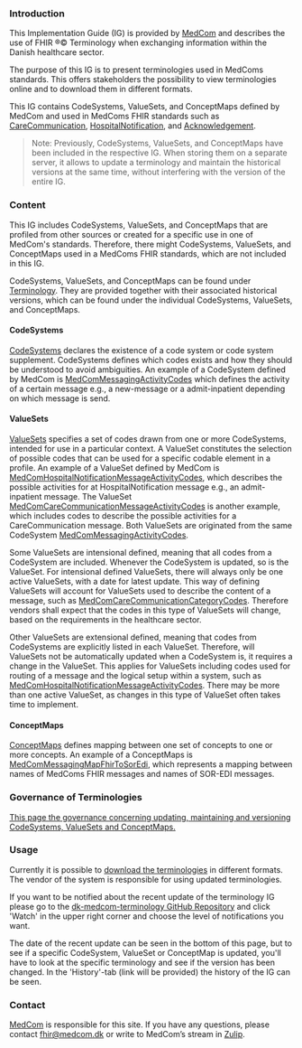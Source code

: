 ### Introduction

This Implementation Guide (IG) is provided by [MedCom](https://www.medcom.dk/) and describes the use of FHIR ®© Terminology when exchanging information within the Danish healthcare sector.

The purpose of this IG is to present terminologies used in MedComs standards. This offers stakeholders the possibility to view terminologies online and to download them in different formats. 

This IG contains CodeSystems, ValueSets, and ConceptMaps defined by MedCom and used in MedComs FHIR standards such as [CareCommunication](https://build.fhir.org/ig/medcomdk/dk-medcom-carecommunication/), [HospitalNotification](https://build.fhir.org/ig/medcomdk/dk-medcom-hospitalnotification/), and [Acknowledgement](https://build.fhir.org/ig/medcomdk/dk-medcom-acknowledgement/). 

> Note: Previously, CodeSystems, ValueSets, and ConceptMaps have been included in the respective IG. When storing them on a separate server, it allows to update a terminology and maintain the historical versions at the same time, without interfering with the version of the entire IG.

### Content

This IG includes CodeSystems, ValueSets, and ConceptMaps that are profiled from other sources or created for a specific use in one of MedCom's standards. Therefore, there might CodeSystems, ValueSets, and ConceptMaps used in a MedComs FHIR standards, which are not included in this IG. 

CodeSystems, ValueSets, and ConceptMaps can be found under [Terminology](https://build.fhir.org/ig/medcomdk/dk-medcom-terminology/terminology.html). They are provided together with their associated historical versions, which can be found under the individual CodeSystems, ValueSets, and ConceptMaps. 

#### CodeSystems

[CodeSystems](https://hl7.org/fhir/codesystem.html) declares the existence of a code system or code system supplement. CodeSystems defines which codes exists and how they should be understood to avoid ambiguities. An example of a CodeSystem defined by MedCom is [MedComMessagingActivityCodes](https://build.fhir.org/ig/medcomdk/dk-medcom-terminology/CodeSystem-medcom-messaging-activityCodes.html) which defines the activity of a certain message e.g., a new-message or a admit-inpatient depending on which message is send.

#### ValueSets

[ValueSets](https://www.hl7.org/fhir/valueset.html) specifies a set of codes drawn from one or more CodeSystems, intended for use in a particular context. A ValueSet constitutes the selection of possible codes that can be used for a specific codable element in a profile. An example of a ValueSet defined by MedCom is [MedComHospitalNotificationMessageActivityCodes](https://build.fhir.org/ig/medcomdk/dk-medcom-terminology/ValueSet-medcom-hospitalNotification-messageActivities.html), which describes the possible activities for at HospitalNotification message e.g., an admit-inpatient message. The ValueSet [MedComCareCommunicationMessageActivityCodes](https://build.fhir.org/ig/medcomdk/dk-medcom-terminology/ValueSet-medcom-careCommunication-messagingActivities.html) is another example, which includes codes to describe the possible activities for a CareCommunication message. Both ValueSets are originated from the same CodeSystem [MedComMessagingActivityCodes](https://build.fhir.org/ig/medcomdk/dk-medcom-terminology/CodeSystem-medcom-messaging-activityCodes.html). 

Some ValueSets are intensional defined, meaning that all codes from a CodeSystem are included. Whenever the CodeSystem is updated, so is the ValueSet. For intensional defined ValueSets, there will always only be one active ValueSets, with a date for latest update. This way of defining ValueSets will account for ValueSets used to describe the content of a message, such as [MedComCareCommunicationCategoryCodes](https://build.fhir.org/ig/medcomdk/dk-medcom-terminology/ValueSet-medcom-careCommunication-categories.html). Therefore vendors shall expect that the codes in this type of ValueSets will change, based on the requirements in the healthcare sector.

Other ValueSets are extensional defined, meaning that codes from CodeSystems are explicitly listed in each ValueSet. Therefore, will ValueSets not be automatically updated when a CodeSystem is, it requires a change in the ValueSet. This applies for ValueSets including codes used for routing of a message and the logical setup within a system, such as [MedComHospitalNotificationMessageActivityCodes](https://build.fhir.org/ig/medcomdk/dk-medcom-terminology/ValueSet-medcom-hospitalNotification-messageActivities.html). There may be more than one active ValueSet, as changes in this type of ValueSet often takes time to implement. 

#### ConceptMaps

[ConceptMaps](https://www.hl7.org/fhir/conceptmap.html) defines mapping between one set of concepts to one or more concepts. 
An example of a ConceptMaps is [MedComMessagingMapFhirToSorEdi](https://build.fhir.org/ig/medcomdk/dk-medcom-terminology/ConceptMap-medcom-messaging-mapFhirToSorEdi.html), which represents a mapping between names of MedComs FHIR messages and names of SOR-EDI messages. 

### Governance of Terminologies

[This page the governance concerning updating, maintaining and versioning CodeSystems, ValueSets and ConceptMaps.](https://medcomdk.github.io/MedCom-FHIR-Communication/#7-governance-for-medcom-fhir-terminology)

### Usage 

Currently it is possible to [download the terminologies](https://build.fhir.org/ig/medcomdk/dk-medcom-terminology/downloads.html) in different formats. The vendor of the system is responsible for using updated terminologies. 

If you want to be notified about the recent update of the terminology IG please go to the [dk-medcom-terminology GitHub Repository](https://github.com/medcomdk/dk-medcom-terminology) and click 'Watch' in the upper right corner and choose the level of notifications you want. 

The date of the recent update can be seen in the bottom of this page, but to see if a specific CodeSystem, ValueSet or ConceptMap is updated, you'll have to look at the specific terminology and see if the version has been changed. In the 'History'-tab (link will be provided) the history of the IG can be seen. 

### Contact
[MedCom](https://www.medcom.dk/) is responsible for this site.
If you have any questions, please contact <fhir@medcom.dk> or write to MedCom’s stream in [Zulip](https://chat.fhir.org/#narrow/stream/315677-denmark.2Fmedcom.2FFHIRimplementationErfaGroup).
